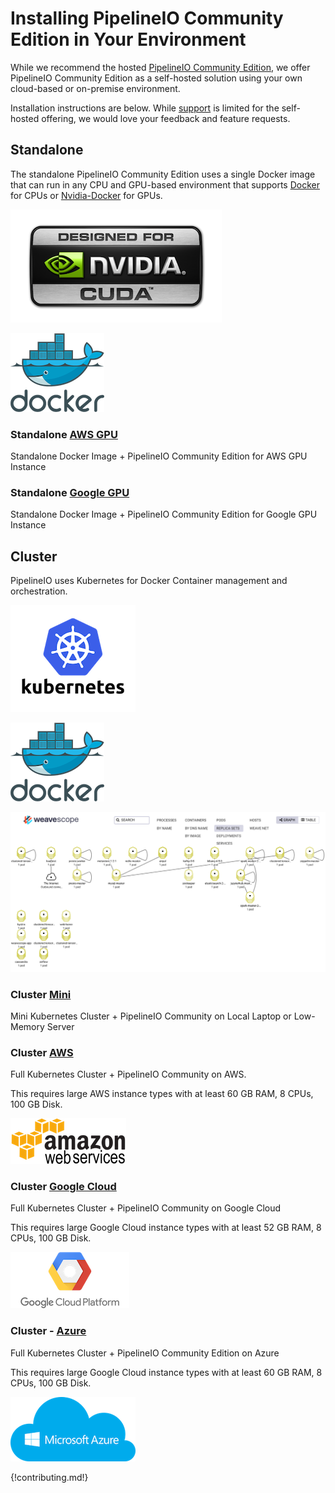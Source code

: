 # Installing PipelineIO Community Edition in Your Environment
While we recommend the hosted [PipelineIO Community Edition](http://community.pipeline.io), we offer PipelineIO Community Edition as a self-hosted solution using your own cloud-based or on-premise environment.

Installation instructions are below.  While [support](mailto:help@pipeline.io) is limited for the self-hosted offering, we would love your feedback and feature requests.   

## Standalone
The standalone PipelineIO Community Edition uses a single Docker image that can run in any CPU and GPU-based environment that supports [Docker](https://www.docker.com/) for CPUs or [Nvidia-Docker](https://github.com/NVIDIA/nvidia-docker) for GPUs.

![Nvidia GPU](/img/nvidia-cuda-338x181.png)

![Docker](/img/docker-logo-150x126.png)

### Standalone [AWS GPU](https://github.com/fluxcapacitor/pipeline/wiki/AWS-GPU-Tensorflow-Docker)
Standalone Docker Image + PipelineIO Community Edition for AWS GPU Instance

### Standalone [Google GPU](https://github.com/fluxcapacitor/pipeline/wiki/GCP-GPU-Tensorflow-Docker)
Standalone Docker Image + PipelineIO Community Edition for Google GPU Instance

## Cluster 
PipelineIO uses Kubernetes for Docker Container management and orchestration.

![Kubernetes](/img/kubernetes-logo-200x171.png)

![Docker](/img/docker-logo-150x126.png)

![PipelineIO Cluster](/img/weavescope-pipelineio.png)

### Cluster [Mini](https://github.com/fluxcapacitor/pipeline/wiki/Setup-Pipeline-Mini) 
Mini Kubernetes Cluster + PipelineIO Community on Local Laptop or Low-Memory Server

### Cluster [AWS](https://github.com/fluxcapacitor/pipeline/wiki/Setup-Pipeline-AWS)
Full Kubernetes Cluster + PipelineIO Community on AWS.  

This requires large AWS instance types with at least 60 GB RAM, 8 CPUs, 100 GB Disk.

![AWS](/img/aws-logo-185x73.png)

### Cluster [Google Cloud](https://github.com/fluxcapacitor/pipeline/wiki/Setup-Pipeline-Google)
Full Kubernetes Cluster + PipelineIO Community on Google Cloud

This requires large Google Cloud instance types with at least 52 GB RAM, 8 CPUs, 100 GB Disk.

![Google Cloud Platform](/img/gce-logo-190x90.png)

### Cluster - [Azure](https://github.com/fluxcapacitor/pipeline/wiki/Setup-Pipeline-Azure)
Full Kubernetes Cluster + PipelineIO Community Edition on Azure

This requires large Google Cloud instance types with at least 60 GB RAM, 8 CPUs, 100 GB Disk.

![Azure](/img/azure-logo-200x103.png)

{!contributing.md!}
